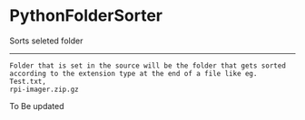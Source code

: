 # PythonFolderSorter
Sorts seleted folder

---
```
Folder that is set in the source will be the folder that gets sorted 
according to the extension type at the end of a file like eg. Test.txt,
rpi-imager.zip.gz
```


To Be updated 
